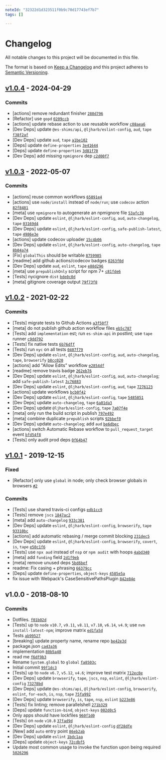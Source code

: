 ```yaml
---
noteId: "32322d1d323511f0b9c70d17743ef7b7"
tags: []

---
```


# Changelog

All notable changes to this project will be documented in this file.

The format is based on [Keep a Changelog](https://keepachangelog.com/en/1.0.0/)
and this project adheres to [Semantic Versioning](https://semver.org/spec/v2.0.0.html).

## [v1.0.4](https://github.com/es-shims/globalThis/compare/v1.0.3...v1.0.4) - 2024-04-29

### Commits

- [actions] remove redundant finisher [`280d796`](https://github.com/es-shims/globalThis/commit/280d796f7cd61da47c026d8ec8dd88015d4ed95f)
- [Refactor] use `gopd` [`0209ccb`](https://github.com/es-shims/globalThis/commit/0209ccb2cd95b785e7e8868fab035cdc87216b58)
- [actions] update rebase action to use reusable workflow [`c08aea6`](https://github.com/es-shims/globalThis/commit/c08aea6240c3747cbc3e5f4d7c3eb740ec4f0627)
- [Dev Deps] update `@es-shims/api`, `@ljharb/eslint-config`, `aud`, `tape` [`f38f2af`](https://github.com/es-shims/globalThis/commit/f38f2af14797abbe466b428f0ce74843c43746d7)
- [Dev Deps] update `aud`, `tape` [`a1be102`](https://github.com/es-shims/globalThis/commit/a1be102c91da38830a45804de6a0582f752fe53f)
- [Deps] update `define-properties` [`3e41644`](https://github.com/es-shims/globalThis/commit/3e416444f87350a6df70bf778e95eb713c3011e6)
- [Deps] update `define-properties` [`3d81f70`](https://github.com/es-shims/globalThis/commit/3d81f7048ce35285e3e719b1f53fba02516e9811)
- [Dev Deps] add missing `npmignore` dep [`c2d00f7`](https://github.com/es-shims/globalThis/commit/c2d00f70d4c11cb2f035c398cb560db9677b6dc6)

## [v1.0.3](https://github.com/es-shims/globalThis/compare/v1.0.2...v1.0.3) - 2022-05-07

### Commits

- [actions] reuse common workflows [`65891e4`](https://github.com/es-shims/globalThis/commit/65891e4d285ae04e216ff01160cff861e0e41a4f)
- [actions] use `node/install` instead of `node/run`; use `codecov` action [`82f8481`](https://github.com/es-shims/globalThis/commit/82f84815027f666f625e1ccb41f723800a05d016)
- [meta] use `npmignore` to autogenerate an npmignore file [`53afc39`](https://github.com/es-shims/globalThis/commit/53afc39bfd3eb262c5e6e9dfd25e4f81f3578c1c)
- [Dev Deps] update `eslint`, `@ljharb/eslint-config`, `aud`, `auto-changelog`, `tape` [`03169d4`](https://github.com/es-shims/globalThis/commit/03169d4254c9ef177d6537becca5b0b56df50d91)
- [Dev Deps] update `eslint`, `@ljharb/eslint-config`, `safe-publish-latest`, `tape` [`4986e3e`](https://github.com/es-shims/globalThis/commit/4986e3e20c5f664601871a0fac68c1efd0a68472)
- [actions] update codecov uploader [`15c4b06`](https://github.com/es-shims/globalThis/commit/15c4b062b1a9434dbec93604ed31b6893d11d458)
- [Dev Deps] update `eslint`, `@ljharb/eslint-config`, `auto-changelog`, `tape` [`8b04a74`](https://github.com/es-shims/globalThis/commit/8b04a749d3cb2f825920beb700899f0c13ad2fb8)
- [Fix] `globalThis` should be writable [`8759985`](https://github.com/es-shims/globalThis/commit/87599852d5f91e2e1f06e424cdefcd443ec98476)
- [readme] add github actions/codecov badges [`0263f0d`](https://github.com/es-shims/globalThis/commit/0263f0debfa982b928fcd301b11fe3e3193bf33d)
- [Dev Deps] update `aud`, `eslint`, `tape` [`e88d296`](https://github.com/es-shims/globalThis/commit/e88d296bb026633bdd1be2e1542903a5d0107cd8)
- [meta] use `prepublishOnly` script for npm 7+ [`c81fde6`](https://github.com/es-shims/globalThis/commit/c81fde6a9e44345e56dada588e16db736809ddd9)
- [Tests] nycignore `dist` [`bde0c0d`](https://github.com/es-shims/globalThis/commit/bde0c0df46f684316ab414da1487a0cd2efe3eeb)
- [meta] gitignore coverage output [`79f73f8`](https://github.com/es-shims/globalThis/commit/79f73f8b0c1180567fba473f92c07d71efd4dd0b)

## [v1.0.2](https://github.com/es-shims/globalThis/compare/v1.0.1...v1.0.2) - 2021-02-22

### Commits

- [Tests] migrate tests to Github Actions [`a3f50f7`](https://github.com/es-shims/globalThis/commit/a3f50f77a392c0ffdaca18fb5881743b874d0a6f)
- [meta] do not publish github action workflow files [`eb5c787`](https://github.com/es-shims/globalThis/commit/eb5c7879317cd7f1fde52228660be8e779c9d4e3)
- [Tests] add `implementation` est; run `es-shim-api` in postlint; use `tape` runner [`c9dd792`](https://github.com/es-shims/globalThis/commit/c9dd792d492ec9744a5e5d5033e919b94d441bac)
- [Tests] fix native tests [`6b76dff`](https://github.com/es-shims/globalThis/commit/6b76dff3af3fe9bcd7b24d48c6ba55116169e840)
- [Tests] run `nyc` on all tests [`0407f79`](https://github.com/es-shims/globalThis/commit/0407f79f64bf9fc30111f3bf4dff7e4205331fb6)
- [Dev Deps] update `eslint`, `@ljharb/eslint-config`, `aud`, `auto-changelog`, `tape`, `browserify` [`b8cc020`](https://github.com/es-shims/globalThis/commit/b8cc020e5ecc2d5a5a5b4160aabc60cc42d50c03)
- [actions] add "Allow Edits" workflow [`e2854df`](https://github.com/es-shims/globalThis/commit/e2854df653667b16ff34a7a0a7b677231dfe2b02)
- [readme] remove travis badge [`262eb76`](https://github.com/es-shims/globalThis/commit/262eb76e4e0d3f2df354cc6aff1b18f50c7b147f)
- [Dev Deps] update `eslint`, `@ljharb/eslint-config`, `aud`, `auto-changelog`; add `safe-publish-latest` [`3c76883`](https://github.com/es-shims/globalThis/commit/3c7688325f6aa050afe3ed978e423e70974e4d3b)
- [Dev Deps] update `eslint`, `@ljharb/eslint-config`, `aud`, `tape` [`7276123`](https://github.com/es-shims/globalThis/commit/727612396262fc22275f44159ec5b39115dc359f)
- [actions] update workflows [`bcb0f42`](https://github.com/es-shims/globalThis/commit/bcb0f42c319cf19746e03a6667cf25d3e835f46e)
- [Dev Deps] update `eslint`, `@ljharb/eslint-config`, `tape` [`5485851`](https://github.com/es-shims/globalThis/commit/548585148e874d6eb0b0463526a88e8b64e7c5eb)
- [Dev Deps] update `auto-changelog`, `tape` [`6a01da3`](https://github.com/es-shims/globalThis/commit/6a01da3f321983d1970d793711d31cf8508ef94d)
- [Dev Deps] update `@ljharb/eslint-config`, `tape` [`7a07f4e`](https://github.com/es-shims/globalThis/commit/7a07f4ebc5580933b40bbe67f357632e0f7d5586)
- [meta] only run the build script in publish [`797e492`](https://github.com/es-shims/globalThis/commit/797e492519ed0bf6270537290e69ca0456790575)
- [meta] combine duplicate `prepublish` scripts [`92bbef0`](https://github.com/es-shims/globalThis/commit/92bbef0f91f6e91163186f68b5f5f1ffd26c479d)
- [Dev Deps] update `auto-changelog`; add `aud` [`be6dbec`](https://github.com/es-shims/globalThis/commit/be6dbecefddb40493c5568a2cbe83f74e2e0385f)
- [actions] switch Automatic Rebase workflow to `pull_request_target` event [`bfd54f8`](https://github.com/es-shims/globalThis/commit/bfd54f8388758e7dec618dc34956e7075a7c15f0)
- [Tests] only audit prod deps [`0f64b47`](https://github.com/es-shims/globalThis/commit/0f64b47acfa812affbacbe487fcb0f6c02eccc25)

## [v1.0.1](https://github.com/es-shims/globalThis/compare/v1.0.0...v1.0.1) - 2019-12-15

### Fixed

- [Refactor] only use `global` in node; only check browser globals in browsers [`#2`](https://github.com/es-shims/globalThis/issues/2)

### Commits

- [Tests] use shared travis-ci configs [`edb1cc9`](https://github.com/es-shims/globalThis/commit/edb1cc9d900a40e8c1732264b6e85d4f9760920c)
- [Tests] remove `jscs` [`1847ac2`](https://github.com/es-shims/globalThis/commit/1847ac2487e2c13cf8bf717211c6a93fe60831f9)
- [meta] add `auto-changelog` [`933c381`](https://github.com/es-shims/globalThis/commit/933c381083890965ac848d3da21ed9e910cc09cf)
- [Dev Deps] update `eslint`, `@ljharb/eslint-config`, `browserify`, `tape` [`93310bc`](https://github.com/es-shims/globalThis/commit/93310bc01ddacbe23a93b3022daebc9b6f6ae8c3)
- [actions] add automatic rebasing / merge commit blocking [`231dec5`](https://github.com/es-shims/globalThis/commit/231dec511c42e1509035d176e2451c55de20bfe7)
- [Dev Deps] update `eslint`, `@ljharb/eslint-config`, `browserify`, `covert`, `is`, `tape` [`e50c1f6`](https://github.com/es-shims/globalThis/commit/e50c1f6d2d45c66f53ffda471bbf62c08ed15c9b)
- [Tests] use `npx aud` instead of `nsp` or `npm audit` with hoops [`4abd340`](https://github.com/es-shims/globalThis/commit/4abd3400fc8942963e77515d0cf2fbcac3cb7bc8)
- [meta] add `funding` field [`2d1f9eb`](https://github.com/es-shims/globalThis/commit/2d1f9eb00b2dea46f6de7d563b31db17f44f1899)
- [meta] remove unused deps [`5bd6bef`](https://github.com/es-shims/globalThis/commit/5bd6befefbaf0c7e6f70eb3c1919b5c5a271d29d)
- readme: Fix casing + phrasing [`66379cc`](https://github.com/es-shims/globalThis/commit/66379ccf5008f7676aac5f3dec1ea2fe55e3516c)
- [Deps] update `define-properties`, `object-keys` [`4585e5a`](https://github.com/es-shims/globalThis/commit/4585e5ab461093ab6c62ce0b22b959925e8f818c)
- fix issue with Webpack's CaseSensitivePathsPlugin [`842e84e`](https://github.com/es-shims/globalThis/commit/842e84e0096c9eea660c78fd19c9c07799b81537)

## v1.0.0 - 2018-08-10

### Commits

- Dotfiles. [`f01b02d`](https://github.com/es-shims/globalThis/commit/f01b02d315865c812e5b9158f71bb18f3b153def)
- [Tests] up to `node` `v10.7`, `v9.11`, `v8.11`, `v7.10`, `v6.14`, `v4.9`; use `nvm install-latest-npm`; improve matrix [`ed1fa5d`](https://github.com/es-shims/globalThis/commit/ed1fa5d473d933b3270410b658183dc1c556a663)
- Tests [`ab99527`](https://github.com/es-shims/globalThis/commit/ab99527e3c434e89dd40f8cba3b0e2e976156611)
- [breaking] update property name, rename repo [`be42e3d`](https://github.com/es-shims/globalThis/commit/be42e3dce08b62a78260d487f62fa69b410d7918)
- package.json [`ca43a36`](https://github.com/es-shims/globalThis/commit/ca43a363e3ce0dbc2d4623169f8cb3d792f8bc84)
- implementation [`80b5a40`](https://github.com/es-shims/globalThis/commit/80b5a403ef532254b2af46ec3ba5f442a308a57d)
- read me [`f6df9b3`](https://github.com/es-shims/globalThis/commit/f6df9b3b69977f04e080d1720ba1203c13447884)
- Rename `System.global` to `global` [`fa8503c`](https://github.com/es-shims/globalThis/commit/fa8503cf94afe84b3729dd5b0e9f73f481fb1fee)
- Initial commit [`99f1dc3`](https://github.com/es-shims/globalThis/commit/99f1dc328d0b4c52a550037de0139d5452ac01de)
- [Tests] up to `node` `v6.7`, `v5.12`, `v4.6`; improve test matrix [`712ec0e`](https://github.com/es-shims/globalThis/commit/712ec0e545d1603c4e23f4ff1acb066cc4a3c9ee)
- [Dev Deps] update `browserify`, `tape`, `jscs`, `nsp`, `eslint`, `@ljharb/eslint-config` [`73278bd`](https://github.com/es-shims/globalThis/commit/73278bd638d1e762eb7415350a738f5d345896f5)
- [Dev Deps] update `@es-shims/api`, `@ljharb/eslint-config`, `browserify`, `eslint`, `for-each`, `is`, `nsp`, `tape` [`75fa992`](https://github.com/es-shims/globalThis/commit/75fa9929be81afec43895c02e33d0b8a78f11d1f)
- [Dev Deps] update `browserify`, `is`, `tape`, `nsp`, `eslint` [`b223e86`](https://github.com/es-shims/globalThis/commit/b223e86d0868efb1f0c966370ff2f822516d6956)
- [Tests] fix linting; remove parallelshell [`271b329`](https://github.com/es-shims/globalThis/commit/271b329d174b94c08913060752a2e9f9116fe5b8)
- [Deps] update `function-bind`, `object-keys` [`002d0c5`](https://github.com/es-shims/globalThis/commit/002d0c5685a83f97e014a8a07134eb621794c649)
- Only apps should have lockfiles [`960f1d0`](https://github.com/es-shims/globalThis/commit/960f1d00598cbba5427849c863eb10b8de82fb1b)
- [Tests] on `node` `v10.8` [`37fad9d`](https://github.com/es-shims/globalThis/commit/37fad9db9860c654efe0a32ec187f21730d5fed8)
- [Dev Deps] update `eslint`, `@ljharb/eslint-config` [`df28dfe`](https://github.com/es-shims/globalThis/commit/df28dfe7f0daf3db95a536a6ce64062bd706185d)
- [New] add `auto` entry point [`86eb2ab`](https://github.com/es-shims/globalThis/commit/86eb2ab4c4dc2babff20ac436cf7fb7f8da7d2f2)
- [Dev Deps] update `eslint` [`1bdc1aa`](https://github.com/es-shims/globalThis/commit/1bdc1aacfb94dcdc7bb61688c7634c435012e35d)
- [Deps] update `object-keys` [`72cdbf5`](https://github.com/es-shims/globalThis/commit/72cdbf596b16103ee711d52b2b645b42efc08c51)
- Update most common usage to invoke the function upon being required [`5026296`](https://github.com/es-shims/globalThis/commit/502629660da2c21cfb0f8ca233e2b9d427c052fe)
